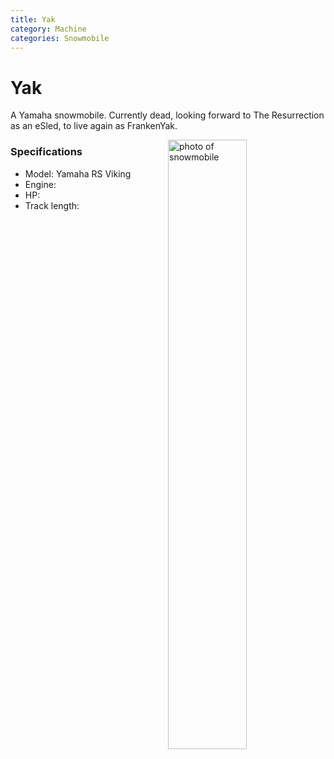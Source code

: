 ```yaml
---
title: Yak
category: Machine
categories: Snowmobile
---
```

# Yak

A Yamaha snowmobile. Currently dead, looking forward to The Resurrection as an eSled, to live again as FrankenYak.

<img src="img/2020-Yak.jpeg" alt="photo of snowmobile" style="width: 50%;" align="right">

### Specifications
- Model: Yamaha RS Viking
- Engine: 
- HP: 
- Track length:
